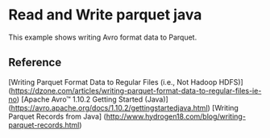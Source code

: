 # Read and Write parquet java

This example shows writing Avro format data to Parquet. 

## Reference
[Writing Parquet Format Data to Regular Files (i.e., Not Hadoop HDFS)] (https://dzone.com/articles/writing-parquet-format-data-to-regular-files-ie-no)
[Apache Avro™ 1.10.2 Getting Started (Java)] (https://avro.apache.org/docs/1.10.2/gettingstartedjava.html)
[Writing Parquet Records from Java] (http://www.hydrogen18.com/blog/writing-parquet-records.html)
